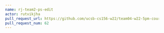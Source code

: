 ```yaml
---
name: rj-team2-ps-edit
actor: rutvikjha
pull_request_url: https://github.com/ucsb-cs156-w22/team04-w22-5pm-courses/pull/62
pull_request_num: 62
---
```

